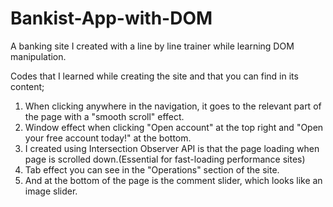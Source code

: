 # Bankist-App-with-DOM

A banking site I created with a line by line trainer while learning DOM manipulation.

Codes that I learned while creating the site and that you can find in its content;

1) When clicking anywhere in the navigation, it goes to the relevant part of the page with a "smooth scroll" effect.
2) Window effect when clicking "Open account" at the top right and "Open your free account today!" at the bottom.
3) I created using Intersection Observer API is that the page loading when page is scrolled down.(Essential for fast-loading performance sites)
4) Tab effect you can see in the "Operations" section of the site.
5) And at the bottom of the page is the comment slider, which looks like an image slider.
